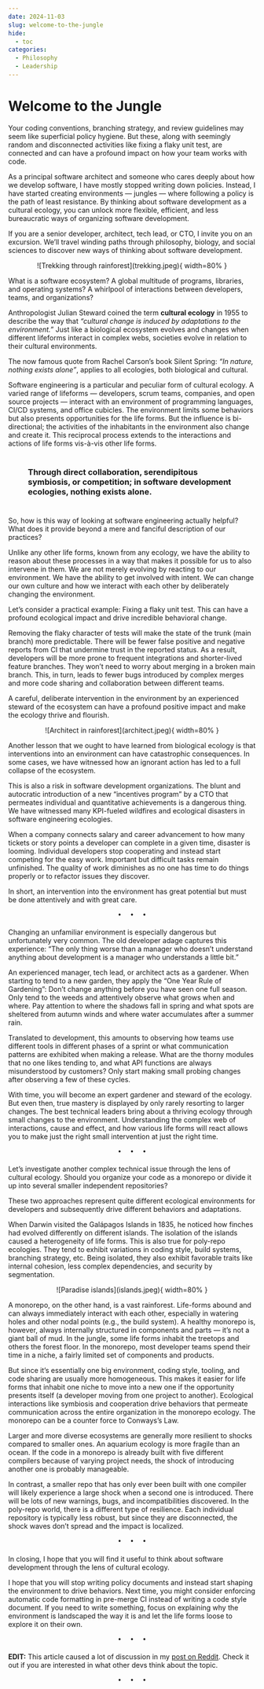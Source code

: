 ```yaml
---
date: 2024-11-03
slug: welcome-to-the-jungle
hide:
  - toc
categories:
  - Philosophy
  - Leadership
---
```


# Welcome to the Jungle

Your coding conventions, branching strategy, and review guidelines may seem like superficial policy hygiene. But these, along with seemingly random and disconnected activities like fixing a flaky unit test, are connected and can have a profound impact on how your team works with code.

<!-- more -->

As a principal software architect and someone who cares deeply about how we develop software, I have mostly stopped writing down policies. Instead, I have started creating environments — jungles — where following a policy is the path of least resistance. By thinking about software development as a cultural ecology, you can unlock more flexible, efficient, and less bureaucratic ways of organizing software development.

If you are a senior developer, architect, tech lead, or CTO, I invite you on an excursion. We’ll travel winding paths through philosophy, biology, and social sciences to discover new ways of thinking about software development.

<center>![Trekking through rainforest](trekking.jpeg){ width=80% }</center>

What is a software ecosystem? A global multitude of programs, libraries, and operating systems? A whirlpool of interactions between developers, teams, and organizations?

Anthropologist Julian Steward coined the term **cultural ecology** in 1955 to describe the way that *“cultural change is induced by adaptations to the environment.”* Just like a biological ecosystem evolves and changes when different lifeforms interact in complex webs, societies evolve in relation to their cultural environments.

The now famous quote from Rachel Carson’s book Silent Spring: *“In nature, nothing exists alone”*, applies to all ecologies, both biological and cultural.

Software engineering is a particular and peculiar form of cultural ecology. A varied range of lifeforms — developers, scrum teams, companies, and open source projects — interact with an environment of programming languages, CI/CD systems, and office cubicles. The environment limits some behaviors but also presents opportunities for the life forms. But the influence is bi-directional; the activities of the inhabitants in the environment also change and create it. This reciprocal process extends to the interactions and actions of life forms vis-à-vis other life forms.

### <p style="margin: 30pt">Through direct collaboration, serendipitous symbiosis, or competition; in software development ecologies, nothing exists alone.</p>

So, how is this way of looking at software engineering actually helpful? What does it provide beyond a mere and fanciful description of our practices?

Unlike any other life forms, known from any ecology, we have the ability to reason about these processes in a way that makes it possible for us to also intervene in them. We are not merely evolving by reacting to our environment. We have the ability to get involved with intent. We can change our own culture and how we interact with each other by deliberately changing the environment.

Let’s consider a practical example: Fixing a flaky unit test. This can have a profound ecological impact and drive incredible behavioral change.

Removing the flaky character of tests will make the state of the trunk (main branch) more predictable. There will be fewer false positive and negative reports from CI that undermine trust in the reported status. As a result, developers will be more prone to frequent integrations and shorter-lived feature branches. They won’t need to worry about merging in a broken main branch. This, in turn, leads to fewer bugs introduced by complex merges and more code sharing and collaboration between different teams.

A careful, deliberate intervention in the environment by an experienced steward of the ecosystem can have a profound positive impact and make the ecology thrive and flourish.

<center>![Architect in rainforest](architect.jpeg){ width=80% }</center>

Another lesson that we ought to have learned from biological ecology is that interventions into an environment can have catastrophic consequences. In some cases, we have witnessed how an ignorant action has led to a full collapse of the ecosystem.

This is also a risk in software development organizations. The blunt and autocratic introduction of a new “incentives program” by a CTO that permeates individual and quantitative achievements is a dangerous thing. We have witnessed many KPI-fueled wildfires and ecological disasters in software engineering ecologies.

When a company connects salary and career advancement to how many tickets or story points a developer can complete in a given time, disaster is looming. Individual developers stop cooperating and instead start competing for the easy work. Important but difficult tasks remain unfinished. The quality of work diminishes as no one has time to do things properly or to refactor issues they discover.

In short, an intervention into the environment has great potential but must be done attentively and with great care.

<pre><p style="text-align: center; margin-top: 0px; margin-bottom: 4pt;">•  •  •</p></pre>

Changing an unfamiliar environment is especially dangerous but unfortunately very common. The old developer adage captures this experience: “The only thing worse than a manager who doesn’t understand anything about development is a manager who understands a little bit.”

An experienced manager, tech lead, or architect acts as a gardener. When starting to tend to a new garden, they apply the “One Year Rule of Gardening”: Don’t change anything before you have seen one full season. Only tend to the weeds and attentively observe what grows when and where. Pay attention to where the shadows fall in spring and what spots are sheltered from autumn winds and where water accumulates after a summer rain.

Translated to development, this amounts to observing how teams use different tools in different phases of a sprint or what communication patterns are exhibited when making a release. What are the thorny modules that no one likes tending to, and what API functions are always misunderstood by customers? Only start making small probing changes after observing a few of these cycles.

With time, you will become an expert gardener and steward of the ecology. But even then, true mastery is displayed by only rarely resorting to larger changes. The best technical leaders bring about a thriving ecology through small changes to the environment. Understanding the complex web of interactions, cause and effect, and how various life forms will react allows you to make just the right small intervention at just the right time.

<pre><p style="text-align: center; margin-top: 0px; margin-bottom: 4pt;">•  •  •</p></pre>

Let’s investigate another complex technical issue through the lens of cultural ecology. Should you organize your code as a monorepo or divide it up into several smaller independent repositories?

These two approaches represent quite different ecological environments for developers and subsequently drive different behaviors and adaptations.

When Darwin visited the Galápagos Islands in 1835, he noticed how finches had evolved differently on different islands. The isolation of the islands caused a heterogeneity of life forms. This is also true for poly-repo ecologies. They tend to exhibit variations in coding style, build systems, branching strategy, etc. Being isolated, they also exhibit favorable traits like internal cohesion, less complex dependencies, and security by segmentation.

<center>![Paradise islands](islands.jpeg){ width=80% }</center>

A monorepo, on the other hand, is a vast rainforest. Life-forms abound and can always immediately interact with each other, especially in watering holes and other nodal points (e.g., the build system). A healthy monorepo is, however, always internally structured in components and parts — it’s not a giant ball of mud. In the jungle, some life forms inhabit the treetops and others the forest floor. In the monorepo, most developer teams spend their time in a niche, a fairly limited set of components and products.

But since it’s essentially one big environment, coding style, tooling, and code sharing are usually more homogeneous. This makes it easier for life forms that inhabit one niche to move into a new one if the opportunity presents itself (a developer moving from one project to another). Ecological interactions like symbiosis and cooperation drive behaviors that permeate communication across the entire organization in the monorepo ecology. The monorepo can be a counter force to Conways’s Law.

Larger and more diverse ecosystems are generally more resilient to shocks compared to smaller ones. An aquarium ecology is more fragile than an ocean. If the code in a monorepo is already built with five different compilers because of varying project needs, the shock of introducing another one is probably manageable.

In contrast, a smaller repo that has only ever been built with one compiler will likely experience a large shock when a second one is introduced. There will be lots of new warnings, bugs, and incompatibilities discovered. In the poly-repo world, there is a different type of resilience. Each individual repository is typically less robust, but since they are disconnected, the shock waves don’t spread and the impact is localized.

<pre><p style="text-align: center; margin-top: 0px; margin-bottom: 4pt;">•  •  •</p></pre>

In closing, I hope that you will find it useful to think about software development through the lens of cultural ecology.

I hope that you will stop writing policy documents and instead start shaping the environment to drive behaviors. Next time, you might consider enforcing automatic code formatting in pre-merge CI instead of writing a code style document. If you need to write something, focus on explaining why the environment is landscaped the way it is and let the life forms loose to explore it on their own.

<pre><p style="text-align: center; margin-top: 0px; margin-bottom: 4pt;">•  •  •</p></pre>

**EDIT:** This article caused a lot of discussion in my [post on Reddit](https://www.reddit.com/r/programming/comments/1gimzn8/software_development_is_a_cultural_ecology_work/). Check it out if you are interested in what other devs think about the topic.

<pre><p style="text-align: center; margin-top: 0px; margin-bottom: 4pt;">•  •  •</p></pre>
